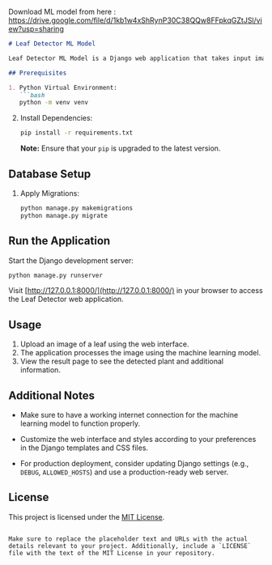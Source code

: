 Download ML model from here : https://drive.google.com/file/d/1kb1w4xShRynP30C38QQw8FFpkqGZtJSl/view?usp=sharing

```markdown
# Leaf Detector ML Model

Leaf Detector ML Model is a Django web application that takes input images of leaves, processes them using a machine learning model, and provides the output of the detected plant.

## Prerequisites

1. Python Virtual Environment:
   ```bash
   python -m venv venv
   ```

2. Install Dependencies:
   ```bash
   pip install -r requirements.txt
   ```

   **Note:** Ensure that your `pip` is upgraded to the latest version.

## Database Setup

1. Apply Migrations:
   ```bash
   python manage.py makemigrations
   python manage.py migrate
   ```

## Run the Application

Start the Django development server:

```bash
python manage.py runserver
```

Visit [http://127.0.0.1:8000/](http://127.0.0.1:8000/) in your browser to access the Leaf Detector web application.

## Usage

1. Upload an image of a leaf using the web interface.
2. The application processes the image using the machine learning model.
3. View the result page to see the detected plant and additional information.

## Additional Notes

- Make sure to have a working internet connection for the machine learning model to function properly.

- Customize the web interface and styles according to your preferences in the Django templates and CSS files.

- For production deployment, consider updating Django settings (e.g., `DEBUG`, `ALLOWED_HOSTS`) and use a production-ready web server.

## License

This project is licensed under the [MIT License](LICENSE).
```

Make sure to replace the placeholder text and URLs with the actual details relevant to your project. Additionally, include a `LICENSE` file with the text of the MIT License in your repository.

